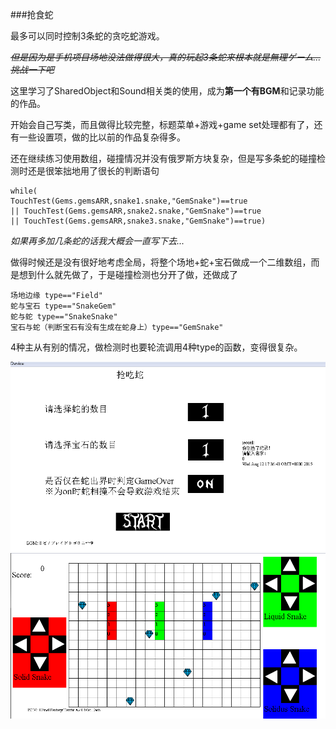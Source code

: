 ###抢食蛇

最多可以同时控制3条蛇的贪吃蛇游戏。

*~~但是因为是手机项目场地没法做得很大，真的玩起3条蛇来根本就是無理ゲーム...挑战一下吧~~*

这里学习了SharedObject和Sound相关类的使用，成为**第一个有BGM**和记录功能的作品。

开始会自己写类，而且做得比较完整，标题菜单+游戏+game set处理都有了，还有一些设置项，做的比以前的作品复杂得多。

还在继续练习使用数组，碰撞情况并没有俄罗斯方块复杂，但是写多条蛇的碰撞检测时还是很笨拙地用了很长的判断语句
```as3
while(
TouchTest(Gems.gemsARR,snake1.snake,"GemSnake")==true 
|| TouchTest(Gems.gemsARR,snake2.snake,"GemSnake")==true 
|| TouchTest(Gems.gemsARR,snake3.snake,"GemSnake")==true)
```
*如果再多加几条蛇的话我大概会一直写下去...*

做得时候还是没有很好地考虑全局，将整个场地+蛇+宝石做成一个二维数组，而是想到什么就先做了，于是碰撞检测也分开了做，还做成了
```as3
场地边缘 type=="Field"
蛇与宝石 type=="SnakeGem"
蛇与蛇 type=="SnakeSnake"
宝石与蛇（判断宝石有没有生成在蛇身上）type=="GemSnake"
```
4种主从有别的情况，做检测时也要轮流调用4种type的函数，变得很复杂。

<img src="https://raw.githubusercontent.com/CloudTsang/AS3Works/master/picture/snake1.png"/>
<img src="https://raw.githubusercontent.com/CloudTsang/AS3Works/master/picture/snake2.png"/>
